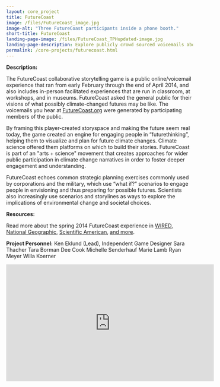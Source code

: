 ```yaml
---
layout: core_project 
title: FutureCoast
image: /files/FutureCoast_image.jpg
image-alt: "Three FutureCoast participants inside a phone booth."
short-title: FutureCoast
landing-page-image: /files/FutureCoast_TPHupdated-image.jpg
landing-page-description: Explore publicly crowd sourced voicemails about possible climate changed futures in this collaborative storytelling experience.
permalink: /core-projects/futurecoast.html
---
```


**Description:**

The FutureCoast collaborative storytelling game is a public online/voicemail experience that ran from early February through the end of April 2014, and also includes in-person facilitated experiences that are run in classroom, at workshops, and in museums. FutureCoast asked the general public for their visions of what possibly climate-changed futures may be like.  The voicemails you hear at [FutureCoast.org](http://futurecoast.org/) were generated by participating members of the public.

By framing this player-created storyspace and making the future seem real today, the game created an engine for engaging people in “futurethinking”, helping them to visualize and plan for future climate changes. Climate science offered them platforms on which to build their stories. FutureCoast is part of an "arts + science" movement that creates approaches for wider public participation in climate change narratives in order to foster deeper engagement and understanding.

FutureCoast echoes common strategic planning exercises commonly used by corporations and the military, which use “what if?” scenarios to engage people in envisioning and thus preparing for possible futures.  Scientists also increasingly use scenarios and storylines as ways to explore the implications of environmental change and societal choices.

**Resources:**

Read more about the spring 2014 FutureCoast experience in [WIRED](https://www.wired.com/2014/02/futurecoast-climate-change/), [National Geographic](http://voices.nationalgeographic.com/2014/03/31/alternate-reality-game-eavesdrops-on-climate-changed-future/), [Scientific American](https://www.scientificamerican.com/article/new-climate-fiction-cli-fi-game-sends-players-clues-from-the-future/), [and more](http://www.futurevoices.net/category/press/).  

**Project Personnel:**
Ken Eklund (Lead), Independent Game Designer
Sara Thacher
Tara Borman
Dee Cook
Michelle Senderhauf
Marie Lamb
Ryan Meyer
Willa Koerner

<iframe width="560" height="315" src="https://www.youtube-nocookie.com/embed/AffkjJ-Ft64?rel=0" frameborder="0" allowfullscreen></iframe>
